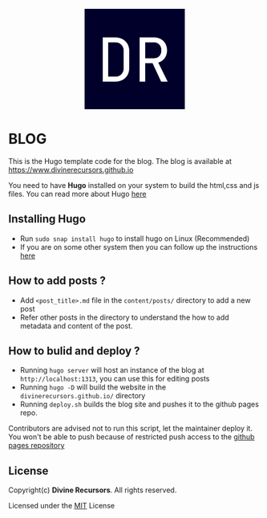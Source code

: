 <p align="center">
    <img height="200" src="static/avatar.png">
</p>

# BLOG

This is the Hugo template code for the blog. The blog is available at https://www.divinerecursors.github.io

You need to have **Hugo** installed on your system to build the html,css and js files. You can read more about Hugo [here](https://gohugo.io/documentation/)



## Installing Hugo

* Run `sudo snap install hugo` to install hugo on Linux (Recommended)
* If you are on some other system then you can follow up the instructions [here](https://gohugo.io/getting-started/installing)



## How to add posts ?

* Add `<post_title>.md` file in the `content/posts/` directory to add a new post
* Refer other posts in the directory to understand the how to add metadata and content of the post.


## How to bulid and deploy ?

* Running `hugo server` will host an instance of the blog at `http://localhost:1313`, you can use this for editing posts
* Running `hugo -D` will build the website in the `divinerecursors.github.io/` directory
* Running `deploy.sh` builds the blog site and pushes it to the github pages repo. 

Contributors are advised not to run this script, let the maintainer deploy it. You won't be able to push because of restricted push access to the [github pages repository](https://github.com/divinerecursors/divinerecursors.github.io)



## License
Copyright(c) **Divine Recursors**. All rights reserved.

Licensed under the [MIT](LICENSE) License
